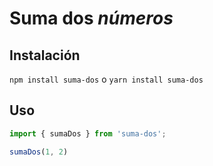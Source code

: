 # Suma dos _números_

## Instalación 

`npm install suma-dos`
o
`yarn install suma-dos`

## Uso

```js
import { sumaDos } from 'suma-dos';

sumaDos(1, 2)
```